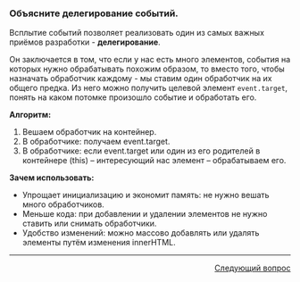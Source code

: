 ### Объясните делегирование событий.

Всплытие событий позволяет реализовать один из самых важных приёмов разработки - **делегирование**.

Он заключается в том, что если у нас есть много элементов, события на которых нужно обрабатывать похожим образом, то вместо того, чтобы назначать обработчик каждому - мы ставим один обработчик на их общего предка. Из него можно получить целевой элемент `event.target`, понять на каком потомке произошло событие и обработать его.

**Алгоритм:**

1. Вешаем обработчик на контейнер.
2. В обработчике: получаем event.target.
3. В обработчике: если event.target или один из его родителей в контейнере (this) – интересующий нас элемент – обрабатываем его.

**Зачем использовать:**

- Упрощает инициализацию и экономит память: не нужно вешать много обработчиков.
- Меньше кода: при добавлении и удалении элементов не нужно ставить или снимать обработчики.
- Удобство изменений: можно массово добавлять или удалять элементы путём изменения innerHTML.

---

<div align="right">
<a href="2.md">Следующий вопрос</a>
</div>
